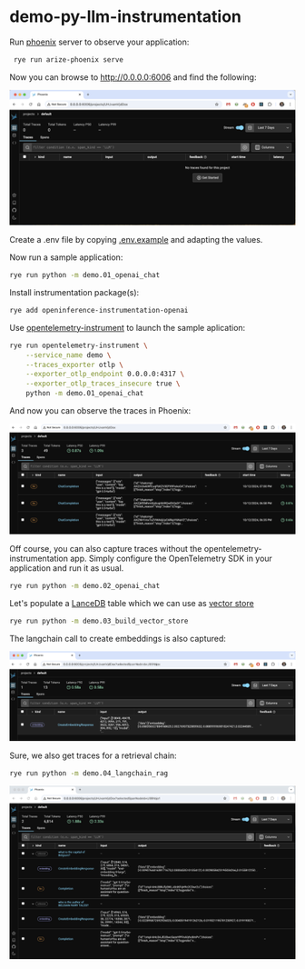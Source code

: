 # demo-py-llm-instrumentation

Run [phoenix](https://github.com/Arize-ai/phoenix) server to observe your application:

```bash
 rye run arize-phoenix serve
```

Now you can browse to http://0.0.0.0:6006 and find the following:

![screenshot of empty phoenix project](./images/empty.png)

Create a .env file by copying [.env.example](.env.example) and adapting the values.

Now run a sample application:

```bash
rye run python -m demo.01_openai_chat
```

Install instrumentation package(s):

```bash
rye add openinference-instrumentation-openai
```

Use [opentelemetry-instrument](https://opentelemetry.io/docs/languages/python/getting-started/#run-the-instrumented-app) to launch the sample aplication:

```bash
rye run opentelemetry-instrument \
    --service_name demo \
    --traces_exporter otlp \
    --exporter_otlp_endpoint 0.0.0.0:4317 \
    --exporter_otlp_traces_insecure true \
    python -m demo.01_openai_chat
```

And now you can observe the traces in Phoenix:

![screenshot of traces in phoenix](./images/openai-traces.png)

Off course, you can also capture traces without the opentelemetry-instrumentation app.
Simply configure the OpenTelemetry SDK in your application and run it as usual.

```bash
rye run python -m demo.02_openai_chat
```

Let's populate a [LanceDB](https://github.com/lancedb/lancedb) table which we can use as [vector store](https://python.langchain.com/docs/concepts/#vector-stores)

```bash
rye run python -m demo.03_build_vector_store
```

The langchain call to create embeddings is also captured:

![screenshot of traced embedding in phoenix](./images/embedding-trace.png)

Sure, we also get traces for a retrieval chain:

```bash
rye run python -m demo.04_langchain_rag
```

![screenshot of langchain traces in phoenix](./images/langchain-traces.png)